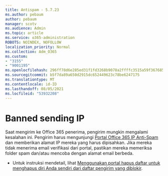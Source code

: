 ```yaml
---
title: Antispam - 5.7.23
ms.author: pebaum
author: pebaum
manager: scotv
ms.audience: Admin
ms.topic: article
ms.service: o365-administration
ROBOTS: NOINDEX, NOFOLLOW
localization_priority: Normal
ms.collection: Adm_O365
ms.custom:
- "3155"
- "9001195"
ms.openlocfilehash: 296ff78d6e285ed31f1fd3268b9078a2ffffc3515a59f367685d054fc76bcc4c
ms.sourcegitcommit: b5f7da89a650d2915dc652449623c78be6247175
ms.translationtype: MT
ms.contentlocale: id-ID
ms.lasthandoff: 08/05/2021
ms.locfileid: "53932208"
---
```

# <a name="banned-sending-ip"></a>Banned sending IP

Saat mengirim ke Office 365 penerima, pengirim mungkin mengalami kesalahan ini. Pengirim harus mengunjungi [Portal Office 365 IP Anti-Spam](https://sender.office.com/) dan memberikan alamat IP mereka yang harus dipisahkan. Jika mereka tidak menerima email verifikasi dari portal, pastikan mereka memeriksa folder spam dan/atau mencoba dengan alamat email berbeda. 

- Untuk instruksi mendetail, lihat [Menggunakan portal hapus daftar untuk menghapus diri Anda sendiri dari daftar pengirim yang diblokir](https://docs.microsoft.com/microsoft-365/security/office-365-security/use-the-delist-portal-to-remove-yourself-from-the-office-365-blocked-senders-lis?view=o365-worldwide).
